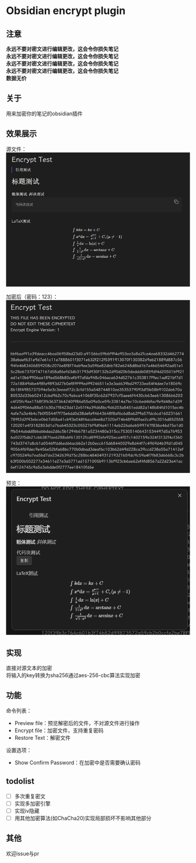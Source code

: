 # Obsidian encrypt plugin

## 注意

**永远不要对密文进行编辑更改，这会令你损失笔记**  
**永远不要对密文进行编辑更改，这会令你损失笔记**  
**永远不要对密文进行编辑更改，这会令你损失笔记**  
**永远不要对密文进行编辑更改，这会令你损失笔记**  
**数据无价**

## 关于

用来加密你的笔记的obsidian插件

## 效果展示

源文件：
![](docs/img1.png)

加密后（密码：123）：
![](docs/img2.png)

预览：
![](docs/img3.png)

## 实现

直接对源文本的加密  
将输入的key转换为sha256通过aes-256-cbc算法实现加密 

## 功能

命令列表：  

- Preview file：预览解密后的文件，不对源文件进行操作
- Encrypt file：加密文件，支持重复密码
- Restore Text：解密文件

设置选项：
- Show Confirm Password：在加密中是否需要确认密码 

## todolist

-[ ] 多次重复密文
-[ ] 实现多加密引擎
-[ ] 实现iv隐藏
-[ ] 用其他加密算法(如ChaCha20)实现局部损坏不影响其他部分 

## 其他

欢迎issue与pr

